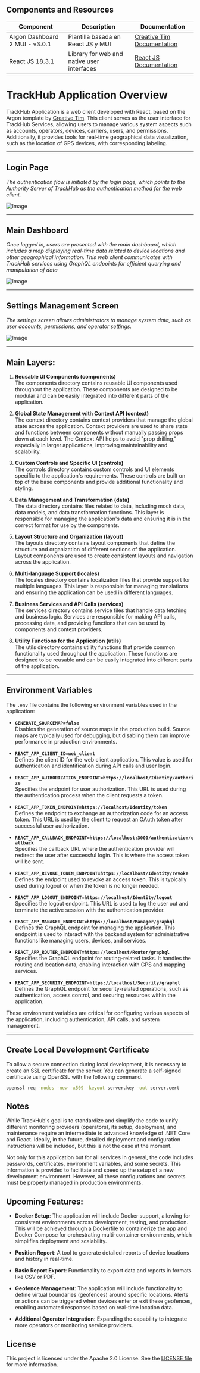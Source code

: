 ## Components and Resources

| Component                | Description                                           | Documentation                                                                 |
|--------------------------|-------------------------------------------------------|-------------------------------------------------------------------------------|
| Argon Dashboard 2 MUI - v3.0.1             | Plantilla basada en React JS y MUI        | [Creative Tim Documentation](https://www.creative-tim.com/product/argon-dashboard-material-ui)                           |
| React JS 18.3.1               | Library for web and native user interfaces     | [React JS Documentation](https://react.dev/) |

# TrackHub Application Overview

TrackHub Application is a web client developed with React, based on the Argon template by [Creative Tim](https://www.creative-tim.com/). This client serves as the user interface for TrackHub Services, allowing users to manage various system aspects such as accounts, operators, devices, carriers, users, and permissions. Additionally, it provides tools for real-time geographical data visualization, such as the location of GPS devices, with corresponding labeling.

---

## Login Page
*The authentication flow is initiated by the login page, which points to the Authority Server of TrackHub as the authentication method for the web client.* 

![Image](https://github.com/shernandezp/TrackHub/blob/main/src/assets/images/login.png?raw=true)

---

## Main Dashboard
*Once logged in, users are presented with the main dashboard, which includes a map displaying real-time data related to device locations and other geographical information. This web client communicates with TrackHub services using GraphQL endpoints for efficient querying and manipulation of data*

![Image](https://github.com/shernandezp/TrackHub/blob/main/src/assets/images/dashboard.png?raw=true)

---

## Settings Management Screen
*The settings screen allows administrators to manage system data, such as user accounts, permissions, and operator settings.*

![Image](https://github.com/shernandezp/TrackHub/blob/main/src/assets/images/manage.png?raw=true)

---

## Main Layers:

1. **Reusable UI Components (components)**  
   The components directory contains reusable UI components used throughout the application. These components are designed to be modular and can be easily integrated into different parts of the application.

2. **Global State Management with Context API (context)**  
   The context directory contains context providers that manage the global state across the application. Context providers are used to share state and functions between components without manually passing props down at each level. The Context API helps to avoid "prop drilling," especially in larger applications, improving maintainability and scalability.

3. **Custom Controls and Specific UI (controls)**  
   The controls directory contains custom controls and UI elements specific to the application's requirements. These controls are built on top of the base components and provide additional functionality and styling.

4. **Data Management and Transformation (data)**  
   The data directory contains files related to data, including mock data, data models, and data transformation functions. This layer is responsible for managing the application's data and ensuring it is in the correct format for use by the components.

5. **Layout Structure and Organization (layout)**  
   The layouts directory contains layout components that define the structure and organization of different sections of the application. Layout components are used to create consistent layouts and navigation across the application.

6. **Multi-language Support (locales)**  
   The locales directory contains localization files that provide support for multiple languages. This layer is responsible for managing translations and ensuring the application can be used in different languages.

7. **Business Services and API Calls (services)**  
   The services directory contains service files that handle data fetching and business logic. Services are responsible for making API calls, processing data, and providing functions that can be used by components and context providers.

8. **Utility Functions for the Application (utils)**  
   The utils directory contains utility functions that provide common functionality used throughout the application. These functions are designed to be reusable and can be easily integrated into different parts of the application.

---

## Environment Variables

The `.env` file contains the following environment variables used in the application:

- **`GENERATE_SOURCEMAP=false`**  
  Disables the generation of source maps in the production build. Source maps are typically used for debugging, but disabling them can improve performance in production environments.

- **`REACT_APP_CLIENT_ID=web_client`**  
  Defines the client ID for the web client application. This value is used for authentication and identification during API calls and user login.

- **`REACT_APP_AUTHORIZATION_ENDPOINT=https://localhost/Identity/authorize`**  
  Specifies the endpoint for user authorization. This URL is used during the authentication process when the client requests a token.

- **`REACT_APP_TOKEN_ENDPOINT=https://localhost/Identity/token`**  
  Defines the endpoint to exchange an authorization code for an access token. This URL is used by the client to request an OAuth token after successful user authorization.

- **`REACT_APP_CALLBACK_ENDPOINT=https://localhost:3000/authentication/callback`**  
  Specifies the callback URL where the authentication provider will redirect the user after successful login. This is where the access token will be sent.

- **`REACT_APP_REVOKE_TOKEN_ENDPOINT=https://localhost/Identity/revoke`**  
  Defines the endpoint used to revoke an access token. This is typically used during logout or when the token is no longer needed.

- **`REACT_APP_LOGOUT_ENDPOINT=https://localhost/Identity/logout`**  
  Specifies the logout endpoint. This URL is used to log the user out and terminate the active session with the authentication provider.

- **`REACT_APP_MANAGER_ENDPOINT=https://localhost/Manager/graphql`**  
  Defines the GraphQL endpoint for managing the application. This endpoint is used to interact with the backend system for administrative functions like managing users, devices, and services.

- **`REACT_APP_ROUTER_ENDPOINT=https://localhost/Router/graphql`**  
  Specifies the GraphQL endpoint for routing-related tasks. It handles the routing and location data, enabling interaction with GPS and mapping services.

- **`REACT_APP_SECURITY_ENDPOINT=https://localhost/Security/graphql`**  
  Defines the GraphQL endpoint for security-related operations, such as authentication, access control, and securing resources within the application.

These environment variables are critical for configuring various aspects of the application, including authentication, API calls, and system management.

---

## Create Local Development Certificate  
To allow a secure connection during local development, it is necessary to create an SSL certificate for the server. You can generate a self-signed certificate using OpenSSL with the following command.

```bash
openssl req -nodes -new -x509 -keyout server.key -out server.cert
```

## Notes  
While TrackHub's goal is to standardize and simplify the code to unify different monitoring providers (operators), its setup, deployment, and maintenance require an intermediate to advanced knowledge of .NET Core and React. Ideally, in the future, detailed deployment and configuration instructions will be included, but this is not the case at the moment.

Not only for this application but for all services in general, the code includes passwords, certificates, environment variables, and some secrets. This information is provided to facilitate and speed up the setup of a new development environment. However, all these configurations and secrets must be properly managed in production environments.

## Upcoming Features:

- **Docker Setup**: The application will include Docker support, allowing for consistent environments across development, testing, and production. This will be achieved through a Dockerfile to containerize the app and Docker Compose for orchestrating multi-container environments, which simplifies deployment and scalability.
  
- **Position Report**: A tool to generate detailed reports of device locations and history in real-time.

- **Basic Report Export**: Functionality to export data and reports in formats like CSV or PDF.

- **Geofence Management**: The application will include functionality to define virtual boundaries (geofences) around specific locations. Alerts or actions can be triggered when devices enter or exit these geofences, enabling automated responses based on real-time location data.

- **Additional Operator Integration**: Expanding the capability to integrate more operators or monitoring service providers.


## License

This project is licensed under the Apache 2.0 License. See the [LICENSE file](https://www.apache.org/licenses/LICENSE-2.0) for more information.

